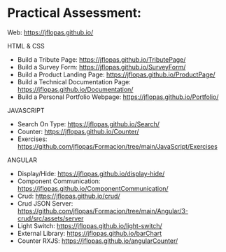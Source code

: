 # Practical Assessment:

Web: https://jflopas.github.io/

HTML & CSS
  - Build a Tribute Page: https://jflopas.github.io/TributePage/
  - Build a Survey Form: https://jflopas.github.io/SurveyForm/
  - Build a Product Landing Page: https://jflopas.github.io/ProductPage/
  - Build a Technical Documentation Page: https://jflopas.github.io/Documentation/
  - Build a Personal Portfolio Webpage: https://jflopas.github.io/Portfolio/

JAVASCRIPT
  - Search On Type: https://jflopas.github.io/Search/
  - Counter: https://jflopas.github.io/Counter/
  - Exercises: https://github.com/jflopas/Formacion/tree/main/JavaScript/Exercises

ANGULAR
  - Display/Hide: https://jflopas.github.io/display-hide/
  - Component Communication: https://jflopas.github.io/ComponentCommunication/
  - Crud: https://jflopas.github.io/crud/
  - Crud JSON Server: https://github.com/jflopas/Formacion/tree/main/Angular/3-crud/src/assets/server
  - Light Switch: https://jflopas.github.io/light-switch/
  - External Library: https://jflopas.github.io/barChart
  - Counter RXJS: https://jflopas.github.io/angularCounter/
